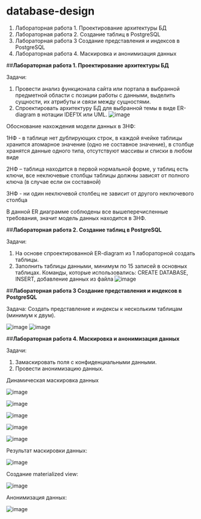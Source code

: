 # database-design

1. Лабораторная работа 1. Проектирование архитектуры БД
2. Лабораторная работа 2. Создание таблиц в PostgreSQL
3. Лабораторная работа 3 Создание представления и индексов в PostgreSQL
4. Лабораторная работа 4. Маскировка и анонимизация данных

##**Лабораторная работа 1. Проектирование архитектуры БД**

Задачи: 
1. Провести анализ функционала сайта или портала в выбранной предметной области с позиции работы с данными, выделить сущности, их атрибуты и связи между сущностями.
2. Спроектировать архитектуру БД для выбранной темы в виде ER-diagram в нотации IDEF1X или UML.
![image](https://user-images.githubusercontent.com/24692953/198312072-fba3d289-fdb1-4999-a110-16ebceaabf2b.png)

Обоснование нахождения модели данных в 3НФ:

1НФ - в таблице нет дублирующих строк, в каждой ячейке таблицы хранится атомарное значение (одно не составное значение), в столбце хранятся данные одного типа, отсутствуют массивы и списки в любом виде

2НФ – таблица находится в первой нормальной форме, у таблиц есть ключи, все неключевые столбцы таблицы должны зависят от полного ключа (в случае если он составной)

3НФ - ни один неключевой столбец не зависит от другого неключевого столбца

В данной ER диаграмме соблюдены все вышеперечисленные требования, значит модель данных находится в 3НФ.




##**Лабораторная работа 2. Создание таблиц в PostgreSQL**

Задачи: 
1. На основе спроектированной ER-diagram из 1 лабораторной создать таблицы.
2. Заполнить таблицы данными, минимум по 15 записей в основных таблицах.
Команды, которые использовались: CREATE DATABASE, INSERT, добавление данных из файла
![image](https://user-images.githubusercontent.com/24692953/198313061-6070e0f5-69d5-479a-b007-b8753b2939d0.png)


##**Лабораторная работа 3 Создание представления и индексов в PostgreSQL**

Задача:
Создать представление и индексы к нескольким таблицам (минимум к двум).

![image](https://user-images.githubusercontent.com/24692953/198313713-9ead0a32-3043-40b5-b88c-6dee1a329e51.png)
![image](https://user-images.githubusercontent.com/24692953/198313808-ed9c046b-f4a2-4c72-86f1-d169a81e59bf.png)



##**Лабораторная работа 4. Маскировка и анонимизация данных**

Задачи: 
1. Замаскировать поля с конфиденциальными данными.
2. Провести анонимизацию данных.


Динамическая маскировка данных

![image](https://user-images.githubusercontent.com/24692953/226604308-f9a2a811-d2c3-4b67-ab35-9b22dce0312d.png)

![image](https://user-images.githubusercontent.com/24692953/226604410-74a1993c-d8c9-4a8f-beda-4ccb1f07df47.png)

![image](https://user-images.githubusercontent.com/24692953/226604531-6ef028bb-6222-43f6-85fc-f9cac3cbdd57.png)

![image](https://user-images.githubusercontent.com/24692953/226604724-d5eaef23-53f3-41e9-adee-8cdd51a483c8.png)

![image](https://user-images.githubusercontent.com/24692953/226604857-c2d94dc0-db74-43c8-b670-1d1efb5e9f12.png)

Результат маскировки данных:

![image](https://user-images.githubusercontent.com/24692953/226605049-a1c86039-5d8b-4b5b-980d-d885ef1d1074.png)


Создание materialized view:

![image](https://user-images.githubusercontent.com/24692953/226607150-270befee-554b-4549-82e5-5b7f32e700e2.png)

Анонимизация данных:

![image](https://user-images.githubusercontent.com/24692953/226607321-579256ac-f463-405c-b056-17b11d52065a.png)

